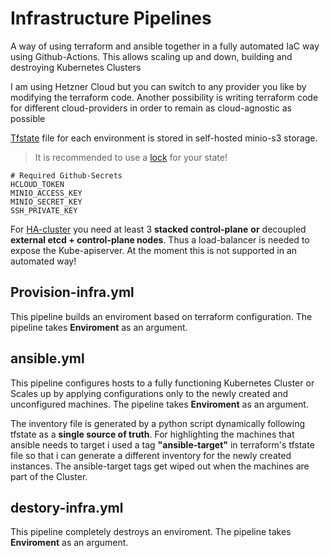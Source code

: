 # Infrastructure Pipelines
A way of using terraform and ansible together in a fully automated IaC way using Github-Actions. This allows scaling up and down, building and destroying Kubernetes Clusters 

I am using Hetzner Cloud but you can switch to any provider you like by modifying the terraform code. Another possibility is writing terraform code for different cloud-providers in order to remain as cloud-agnostic as possible 

[Tfstate](https://developer.hashicorp.com/terraform/language/state) file for each environment is stored in self-hosted minio-s3 storage. 
> It is recommended to use a [lock](https://developer.hashicorp.com/terraform/language/state/locking) for your state!

```
# Required Github-Secrets
HCLOUD_TOKEN
MINIO_ACCESS_KEY
MINIO_SECRET_KEY
SSH_PRIVATE_KEY
```
For [HA-cluster](https://kubernetes.io/docs/setup/production-environment/tools/kubeadm/ha-topology) you need at least 3 __stacked control-plane__ **or** decoupled __external etcd + control-plane nodes__. Thus a load-balancer is needed to expose the Kube-apiserver. At the moment this is not supported in an automated way! 

## Provision-infra.yml
This pipeline builds an enviroment based on terraform configuration. The pipeline takes __**Enviroment**__ as an argument.

## ansible.yml
This pipeline configures hosts to a fully functioning Kubernetes Cluster or Scales up by applying configurations only to the newly created and unconfigured machines. The pipeline takes __**Enviroment**__ as an argument.

The inventory file is generated by a python script dynamically following tfstate as a **single source of truth**. For highlighting the machines that ansible needs to target i used a tag __"**ansible-target**"__ in terraform's tfstate file so that i can generate a different inventory for the newly created instances. The ansible-target tags get wiped out when the machines are part of the Cluster.

## destory-infra.yml
This pipeline completely destroys an enviroment. The pipeline takes __**Enviroment**__ as an argument.